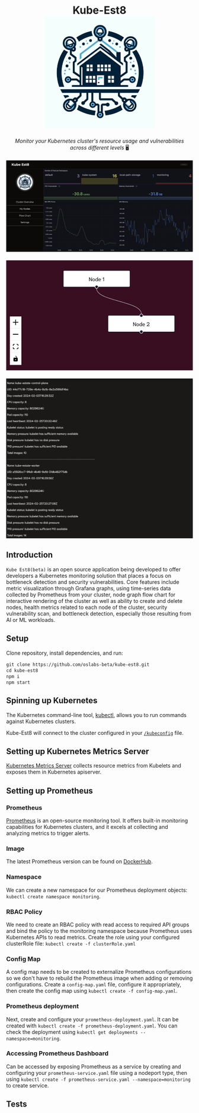 
<h1 align="center">
    Kube-Est8
    <br>
    <img src="./client/src/assets/images/logo.png" style="height: 300px;">
</h1>

<p align="center">
  <i align="center">Monitor your Kubernetes cluster's resource usage and vulnerabilities across different levels </i>🖥️
</p>

<h4 align="center">
    <img src="./client/src/assets/images/cluster_overview.jpeg" >
</h4>
<h4 align="center">
    <img src="./client/src/assets/images/node-graph-flow-chart.jpeg" >
</h4>
<h4 align="center">
    <img src="./client/src/assets/images/node-data-backend.jpeg" >
</h4>


## Introduction

`Kube Est8(beta)` is an open source application being developed to offer developers a Kubernetes monitoring solution that places a focus on bottleneck detection and security vulnerabilities. Core features include metric visualization through Grafana graphs, using time-series data collected by Prometheus from your cluster, node graph flow chart for interactive rendering of the cluster as well as ability to create and delete nodes, health metrics related to each node of the cluster, security vulnerability scan, and bottleneck detection, especially those resulting from AI or ML workloads. 


## Setup

Clone repository, install dependencies, and run:

```
git clone https://github.com/oslabs-beta/kube-est8.git
cd kube-est8
npm i
npm start
```


## Spinning up Kubernetes

The Kubernetes command-line tool, [kubectl](https://kubernetes.io/releases/download/), allows you to run commands against Kubernetes clusters.

Kube-Est8 will connect to the cluster configured in your [`/kubeconfig`](https://kubernetes.io/docs/concepts/configuration/organize-cluster-access-kubeconfig/) file.



## Setting up Kubernetes Metrics Server

[Kubernetes Metrics Server](https://github.com/kubernetes-sigs/metrics-server) collects resource metrics from Kubelets and exposes them in Kubernetes apiserver.


## Setting up Prometheus

### Prometheus
[Prometheus](https://prometheus.io/) is an open-source monitoring tool. It offers built-in monitoring capabilities for Kubernetes clusters, and it excels at collecting and analyzing metrics to trigger alerts.

### Image
The latest Prometheus version can be found on [DockerHub](https://hub.docker.com/r/prom/prometheus/tags).

### Namespace
We can create a new namespace for our Prometheus deployment objects: `kubectl create namespace monitoring`.

### RBAC Policy
We need to create an RBAC policy with read access to required API groups and bind the policy to the monitoring namespace because Prometheus uses Kubernetes APIs to read metrics.
Create the role using your configured clusterRole file: `kubectl create -f clusterRole.yaml`

### Config Map
A config map needs to be created to externalize Prometheus configurations so we don't have to rebuild the Prometheus image when adding or removing configurations. Create a `config-map.yaml` file, configure it appropriately, then create the config map using `kubectl create -f config-map.yaml`.

### Prometheus deployment
Next, create and configure your `prometheus-deployment.yaml`. It can be created with `kubectl create -f prometheus-deployment.yaml`. You can check the deployment using `kubectl get deployments --namespace=monitoring`.

### Accessing Prometheus Dashboard
Can be accessed by exposing Prometheus as a service by creating and configuring your `prometheus-service.yaml` file using a nodeport type, then using `kubectl create -f prometheus-service.yaml --namespace=monitoring` to create service.








## Tests
